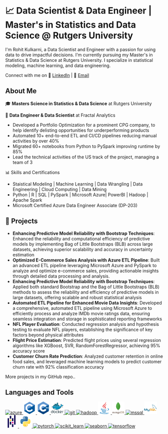 # 📈 Data Scientist & Data Engineer | Master's in Statistics and Data Science @ Rutgers University

I'm Rohit Kulkarni, a Data Scientist and Engineer with a passion for using data to drive impactful decisions. I'm currently pursuing my Master's in Statistics & Data Science at Rutgers University. I specialize in statistical modeling, machine learning, and data engineering.

Connect with me on 📧 [LinkedIn](https://www.linkedin.com/in/rohitak8/) | 📧 [Email](mailto:rohit.kulkarni@rutgers.edu)

## About Me
🎓 **Masters Science in Statistics & Data Science** at Rutgers University

💼 **Data Engineer & Data Scientist** at Fractal Analytics
* Developed a Portfolio Optimization for a prominent CPG company, to help identify delisting opportunities for underperforming products
* Automated 10+ end-to-end ETL and CI/CD pipelines reducing manual activities by over 40% 
* Migrated 60+ notebooks from Python to PySpark improving runtime by 85%
* Lead the technical activities of the US track of the project, managing a team of 3
  
📊 Skills and Certifications
* Staistical Modeling | Machine Learning | Data Wrangling | Data Engineering | Cloud Computing | Data Mining
* Python | R | SQL | PySpark | Microsoft Azure| PowerBI | Hadoop | Apache Spark
* Microsoft Certified Azure Data Engineer Associate (DP-203)

## 🚀 Projects
- **Enhancing Predictive Model Reliability with Bootstrap Techniques**: Enhanced the reliability and computational efficiency of predictive models by implementing Bag of Little Bootstraps (BLB) across large datasets, achieving superior scalability and accuracy in uncertainty estimation
- **Optimized E-Commerce Sales Analysis with Azure ETL Pipeline**: Built an advanced ETL pipeline leveraging Microsoft Azure and PySpark to analyze and optimize e-commerce sales, providing actionable insights through detailed data processing and analysis.
- **Enhancing Predictive Model Reliability with Bootstrap Techniques**: Applied both standard Bootstrap and the Bag of Little Bootstraps (BLB) methods to assess the reliability and efficiency of predictive models in large datasets, offering scalable and robust statistical analysis
- **Automated ETL Pipeline for Enhanced Movie Data Insights**: Developed a comprehensive, automated ETL pipeline using Microsoft Azure to efficiently process and analyze IMDb movie ratings data, ensuring seamless integration and storage in sophisticated reporting frameworks
- **NFL Player Evaluation**: Conducted regression analysis and hypothesis testing to evaluate NFL players, establishing the significance of key factors beyond physical attributes
- **Flight Price Estimation**: Predicted flight prices using several regression algorithms like XGBoost, SVR, RandomForestRegressor, achieving 95% accuracy score
- **Customer Churn Rate Prediction**: Analyzed customer retention in online food sales, and leveraged machine learning models to predict customer churn rate with 92% classification accuracy

More projects in my GitHub repo..

## Languages and Tools
<p align="left"> <a href="https://azure.microsoft.com/en-in/" target="_blank" rel="noreferrer"> <img src="https://www.vectorlogo.zone/logos/microsoft_azure/microsoft_azure-icon.svg" alt="azure" width="40" height="40"/> </a> <a href="https://www.cprogramming.com/" target="_blank" rel="noreferrer"> <img src="https://raw.githubusercontent.com/devicons/devicon/master/icons/c/c-original.svg" alt="c" width="40" height="40"/> </a> <a href="https://www.w3schools.com/cpp/" target="_blank" rel="noreferrer"> <img src="https://raw.githubusercontent.com/devicons/devicon/master/icons/cplusplus/cplusplus-original.svg" alt="cplusplus" width="40" height="40"/> </a> <a href="https://www.docker.com/" target="_blank" rel="noreferrer"> <img src="https://raw.githubusercontent.com/devicons/devicon/master/icons/docker/docker-original-wordmark.svg" alt="docker" width="40" height="40"/> </a> <a href="https://git-scm.com/" target="_blank" rel="noreferrer"> <img src="https://www.vectorlogo.zone/logos/git-scm/git-scm-icon.svg" alt="git" width="40" height="40"/> </a> <a href="https://hadoop.apache.org/" target="_blank" rel="noreferrer"> <img src="https://www.vectorlogo.zone/logos/apache_hadoop/apache_hadoop-icon.svg" alt="hadoop" width="40" height="40"/> </a> <a href="https://www.java.com" target="_blank" rel="noreferrer"> <img src="https://raw.githubusercontent.com/devicons/devicon/master/icons/java/java-original.svg" alt="java" width="40" height="40"/> </a> <a href="https://www.mongodb.com/" target="_blank" rel="noreferrer"> <img src="https://raw.githubusercontent.com/devicons/devicon/master/icons/mongodb/mongodb-original-wordmark.svg" alt="mongodb" width="40" height="40"/> </a> <a href="https://www.microsoft.com/en-us/sql-server" target="_blank" rel="noreferrer"> <img src="https://www.svgrepo.com/show/303229/microsoft-sql-server-logo.svg" alt="mssql" width="40" height="40"/> </a> <a href="https://www.mysql.com/" target="_blank" rel="noreferrer"> <img src="https://raw.githubusercontent.com/devicons/devicon/master/icons/mysql/mysql-original-wordmark.svg" alt="mysql" width="40" height="40"/> </a> <a href="https://pandas.pydata.org/" target="_blank" rel="noreferrer"> <img src="https://raw.githubusercontent.com/devicons/devicon/2ae2a900d2f041da66e950e4d48052658d850630/icons/pandas/pandas-original.svg" alt="pandas" width="40" height="40"/> </a> <a href="https://www.python.org" target="_blank" rel="noreferrer"> <img src="https://raw.githubusercontent.com/devicons/devicon/master/icons/python/python-original.svg" alt="python" width="40" height="40"/> </a> <a href="https://pytorch.org/" target="_blank" rel="noreferrer"> <img src="https://www.vectorlogo.zone/logos/pytorch/pytorch-icon.svg" alt="pytorch" width="40" height="40"/> </a> <a href="https://scikit-learn.org/" target="_blank" rel="noreferrer"> <img src="https://upload.wikimedia.org/wikipedia/commons/0/05/Scikit_learn_logo_small.svg" alt="scikit_learn" width="40" height="40"/> </a> <a href="https://seaborn.pydata.org/" target="_blank" rel="noreferrer"> <img src="https://seaborn.pydata.org/_images/logo-mark-lightbg.svg" alt="seaborn" width="40" height="40"/> </a> <a href="https://www.tensorflow.org" target="_blank" rel="noreferrer"> <img src="https://www.vectorlogo.zone/logos/tensorflow/tensorflow-icon.svg" alt="tensorflow" width="40" height="40"/> </a> </p>
